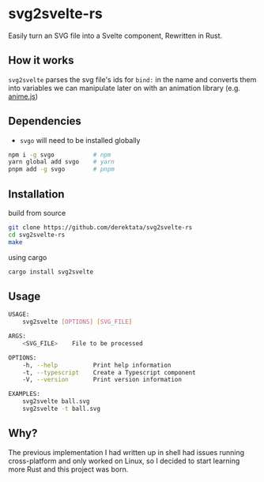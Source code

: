 # svg2svelte-rs

Easily turn an SVG file into a Svelte component, Rewritten in Rust.

## How it works

`svg2svelte` parses the svg file's ids for `bind:` in the name and converts them into variables we can manipulate later on with an animation library (e.g. [anime.js])

## Dependencies

+ `svgo` will need to be installed globally

```bash
npm i -g svgo           # npm
yarn global add svgo    # yarn
pnpm add -g svgo        # pnpm
```

## Installation

build from source
```bash
git clone https://github.com/derektata/svg2svelte-rs
cd svg2svelte-rs
make
```

using cargo
```bash
cargo install svg2svelte
```

## Usage
```bash
USAGE:
    svg2svelte [OPTIONS] [SVG_FILE]

ARGS:
    <SVG_FILE>    File to be processed

OPTIONS:
    -h, --help          Print help information
    -t, --typescript    Create a Typescript component
    -V, --version       Print version information

EXAMPLES:
    svg2svelte ball.svg
    svg2svelte -t ball.svg
```

## Why?

The previous implementation I had written up in shell had issues running cross-platform and only worked on Linux, so I decided to start learning more Rust and this project was born.

[svelte]:https://svelte.dev/
[anime.js]:https://animejs.com/
